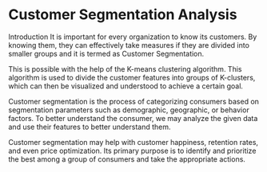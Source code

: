 # Customer Segmentation Analysis

Introduction
It is important for every organization to know its customers. By knowing them, they can effectively take measures if they are divided into smaller groups and it is termed as Customer Segmentation. 

This is possible with the help of the K-means clustering algorithm. This algorithm is used to divide the customer features into groups of K-clusters, which can then be visualized and understood to achieve a certain goal.

Customer segmentation is the process of categorizing consumers based on segmentation parameters such as demographic, geographic, or behavior factors. To better understand the consumer, we may analyze the given data and use their features to better understand them.

Customer segmentation may help with customer happiness, retention rates, and even price optimization. Its primary purpose is to identify and prioritize the best among a group of consumers and take the appropriate actions.
